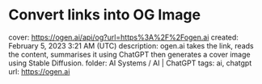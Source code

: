 # Convert links into OG Image

cover: https://ogen.ai/api/og?url=https%3A%2F%2Fogen.ai
created: February 5, 2023 3:21 AM (UTC)
description: ogen.ai takes the link, reads the content, summarises it using ChatGPT then generates a cover image using Stable Diffusion.
folder: AI Systems / AI | ChatGPT
tags: ai, chatgpt
url: https://ogen.ai